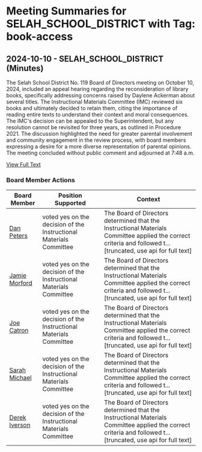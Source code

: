 # Meeting Summaries for SELAH_SCHOOL_DISTRICT with Tag: book-access

## 2024-10-10 - SELAH_SCHOOL_DISTRICT (Minutes)

The Selah School District No. 119 Board of Directors meeting on October 10, 2024, included an appeal hearing regarding the reconsideration of library books, specifically addressing concerns raised by Daylene Ackerman about several titles. The Instructional Materials Committee (IMC) reviewed six books and ultimately decided to retain them, citing the importance of reading entire texts to understand their context and moral consequences. The IMC's decision can be appealed to the Superintendent, but any resolution cannot be revisited for three years, as outlined in Procedure 2021. The discussion highlighted the need for greater parental involvement and community engagement in the review process, with board members expressing a desire for a more diverse representation of parental opinions. The meeting concluded without public comment and adjourned at 7:48 a.m.

[View Full Text](https://raw.githubusercontent.com/VoronoiPerspectives/WashingtonStateSchoolBoardExplorer/refs/heads/main/data/countries/usa/states/wa/counties/yakima/school_boards/selah_school_district/2024/2024-10-10-minutes.txt)

### Board Member Actions

| Board Member | Position Supported | Context |
|--------------|--------------------|---------|
| [Dan Peters](board_member_360.md) | voted yes on the decision of the Instructional Materials Committee | The Board of Directors determined that the Instructional Materials Committee applied the correct criteria and followed t...[truncated, use api for full text] |
| [Jamie Morford](board_member_359.md) | voted yes on the decision of the Instructional Materials Committee | The Board of Directors determined that the Instructional Materials Committee applied the correct criteria and followed t...[truncated, use api for full text] |
| [Joe Catron](board_member_361.md) | voted yes on the decision of the Instructional Materials Committee | The Board of Directors determined that the Instructional Materials Committee applied the correct criteria and followed t...[truncated, use api for full text] |
| [Sarah Michael](board_member_358.md) | voted yes on the decision of the Instructional Materials Committee | The Board of Directors determined that the Instructional Materials Committee applied the correct criteria and followed t...[truncated, use api for full text] |
| [Derek Iverson](board_member_357.md) | voted yes on the decision of the Instructional Materials Committee | The Board of Directors determined that the Instructional Materials Committee applied the correct criteria and followed t...[truncated, use api for full text] |

